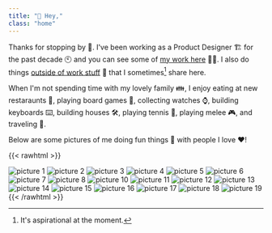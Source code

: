 ```yaml
---
title: "👋 Hey,"
class: "home"
---
```

Thanks for stopping by 🙏. I've been working as a Product Designer 🏗️ for the past decade 🕙 and you can see some of [my work here](/work/) 👨‍💻. I also do things [outside of work stuff](/not-work/) 💃 that I sometimes[^1] share here.

When I'm not spending time with my lovely family 👪, I enjoy eating at new restaraunts 🍜, playing board games 🎲, collecting watches ⌚, building keyboards ⌨️, building houses 🛠️, playing tennis 🎾, playing melee 🎮, and traveling 🧭.

Below are some pictures of me doing fun things 🥳 with people I love ❤️!

{{< rawhtml >}}
<div id="images-wrapper">
    <img src="/images/1.jpg" alt="picture 1">
    <img src="/images/2.jpg" alt="picture 2">
    <img src="/images/4.jpg" alt="picture 3">
    <img src="/images/5.jpg" alt="picture 4">
    <img src="/images/6.jpg" alt="picture 5">
    <img src="/images/7.jpg" alt="picture 6">
    <img src="/images/8.jpg" alt="picture 7">
    <img src="/images/9.jpg" alt="picture 8">
    <img src="/images/10.jpg" alt="picture 10">
    <img src="/images/11.jpg" alt="picture 11">
    <img src="/images/12.jpg" alt="picture 12">
    <img src="/images/13.jpg" alt="picture 13">
    <img src="/images/14.jpg" alt="picture 14">
    <img src="/images/15.jpg" alt="picture 15">
    <img src="/images/16.jpg" alt="picture 16">
    <img src="/images/17.jpg" alt="picture 17">
    <img src="/images/18.jpg" alt="picture 18">
    <img src="/images/19.jpg" alt="picture 19">
</div>
{{< /rawhtml >}}

[^1]: It's aspirational at the moment.
